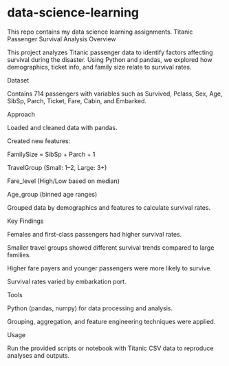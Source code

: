 # data-science-learning
This repo contains my data science learning assignments.
Titanic Passenger Survival Analysis
Overview

This project analyzes Titanic passenger data to identify factors affecting survival during the disaster. Using Python and pandas, we explored how demographics, ticket info, and family size relate to survival rates.

Dataset

Contains 714 passengers with variables such as Survived, Pclass, Sex, Age, SibSp, Parch, Ticket, Fare, Cabin, and Embarked.

Approach

Loaded and cleaned data with pandas.

Created new features:

FamilySize = SibSp + Parch + 1

TravelGroup (Small: 1–2, Large: 3+)

Fare_level (High/Low based on median)

Age_group (binned age ranges)

Grouped data by demographics and features to calculate survival rates.

Key Findings

Females and first-class passengers had higher survival rates.

Smaller travel groups showed different survival trends compared to large families.

Higher fare payers and younger passengers were more likely to survive.

Survival rates varied by embarkation port.

Tools

Python (pandas, numpy) for data processing and analysis.

Grouping, aggregation, and feature engineering techniques were applied.

Usage

Run the provided scripts or notebook with Titanic CSV data to reproduce analyses and outputs.
